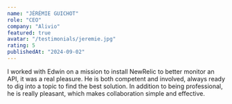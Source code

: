 ```yaml
---
name: "JÉRÉMIE GUICHOT"
role: "CEO"
company: "Alivio"
featured: true
avatar: "/testimonials/jeremie.jpg"
rating: 5
publishedAt: "2024-09-02"
---
```


I worked with Edwin on a mission to install NewRelic to better monitor an API, it was a real pleasure. He is both competent and involved, always ready to dig into a topic to find the best solution. In addition to being professional, he is really pleasant, which makes collaboration simple and effective.